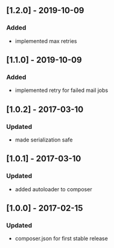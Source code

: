 ## [1.2.0] - 2019-10-09
### Added
- implemented max retries

## [1.1.0] - 2019-10-09
### Added
- implemented retry for failed mail jobs

## [1.0.2] - 2017-03-10
### Updated
- made serialization safe

## [1.0.1] - 2017-03-10
### Updated
- added autoloader to composer

## [1.0.0] - 2017-02-15
### Updated
- composer.json for first stable release
